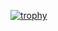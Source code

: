 [![trophy](https://github-profile-trophy.vercel.app/?username=B1ssultanov)](https://github.com/ryo-ma/github-profile-trophy)
